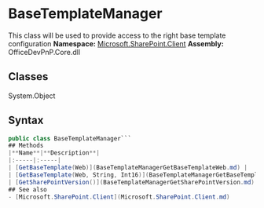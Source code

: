 # BaseTemplateManager
This class will be used to provide access to the right base template configuration
**Namespace:** [Microsoft.SharePoint.Client](Microsoft.SharePoint.Client.md)
**Assembly:** OfficeDevPnP.Core.dll
## Classes
System.Object
## Syntax
```C#
public class BaseTemplateManager```
## Methods
|**Name**|**Description**|
|:-----|:-----|
| [GetBaseTemplate(Web)](BaseTemplateManagerGetBaseTemplateWeb.md) | 
| [GetBaseTemplate(Web, String, Int16)](BaseTemplateManagerGetBaseTemplateWebStringInt16.md) | 
| [GetSharePointVersion()](BaseTemplateManagerGetSharePointVersion.md) | 
## See also
- [Microsoft.SharePoint.Client](Microsoft.SharePoint.Client.md)
